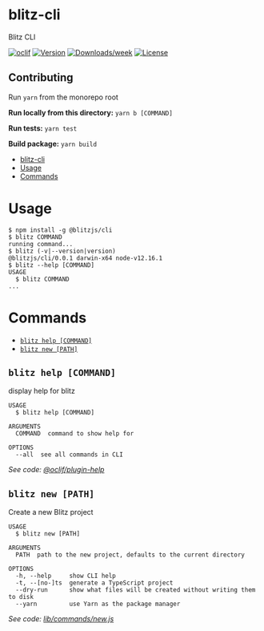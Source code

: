 # blitz-cli

Blitz CLI

[![oclif](https://img.shields.io/badge/cli-oclif-brightgreen.svg)](https://oclif.io)
[![Version](https://img.shields.io/npm/v/blitz-cli.svg)](https://npmjs.org/package/blitz-cli)
[![Downloads/week](https://img.shields.io/npm/dw/blitz-cli.svg)](https://npmjs.org/package/blitz-cli)
[![License](https://img.shields.io/npm/l/blitz-cli.svg)](https://github.com/mabadir/blitz-cli/blob/master/package.json)

## Contributing

Run `yarn` from the monorepo root

**Run locally from this directory:**
`yarn b [COMMAND]`

**Run tests:**
`yarn test`

**Build package:**
`yarn build`

<!-- toc -->
* [blitz-cli](#blitz-cli)
* [Usage](#usage)
* [Commands](#commands)
<!-- tocstop -->

# Usage

<!-- usage -->
```sh-session
$ npm install -g @blitzjs/cli
$ blitz COMMAND
running command...
$ blitz (-v|--version|version)
@blitzjs/cli/0.0.1 darwin-x64 node-v12.16.1
$ blitz --help [COMMAND]
USAGE
  $ blitz COMMAND
...
```
<!-- usagestop -->

# Commands

<!-- commands -->
* [`blitz help [COMMAND]`](#blitz-help-command)
* [`blitz new [PATH]`](#blitz-new-path)

## `blitz help [COMMAND]`

display help for blitz

```
USAGE
  $ blitz help [COMMAND]

ARGUMENTS
  COMMAND  command to show help for

OPTIONS
  --all  see all commands in CLI
```

_See code: [@oclif/plugin-help](https://github.com/oclif/plugin-help/blob/v2.2.3/src/commands/help.ts)_

## `blitz new [PATH]`

Create a new Blitz project

```
USAGE
  $ blitz new [PATH]

ARGUMENTS
  PATH  path to the new project, defaults to the current directory

OPTIONS
  -h, --help     show CLI help
  -t, --[no-]ts  generate a TypeScript project
  --dry-run      show what files will be created without writing them to disk
  --yarn         use Yarn as the package manager
```

_See code: [lib/commands/new.js](https://github.com/blitz-js/blitz/blob/v0.0.1/lib/commands/new.js)_
<!-- commandsstop -->
